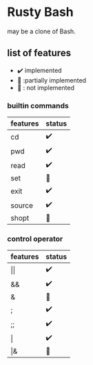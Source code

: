 # Rusty Bash

may be a clone of Bash. 


## list of features

* :heavy_check_mark: implemented
* :construction: :partially implemented
* :no_good: : not implemented


### builtin commands

|features | status |
|-------------------|----|
| cd | :heavy_check_mark: | 
| pwd | :heavy_check_mark: | 
| read | :heavy_check_mark: | 
| set | :construction: | 
| exit | :heavy_check_mark: | 
| source | :heavy_check_mark: |
| shopt | :no_good: |


### control operator

|features | status |
|-------------------|----|
| \|\| | :heavy_check_mark: |
| && | :heavy_check_mark: |
| & | :no_good: |
| ; | :heavy_check_mark: |
| ;; | :heavy_check_mark: |
| \| | :heavy_check_mark: |
| \|& | 🙅 |

